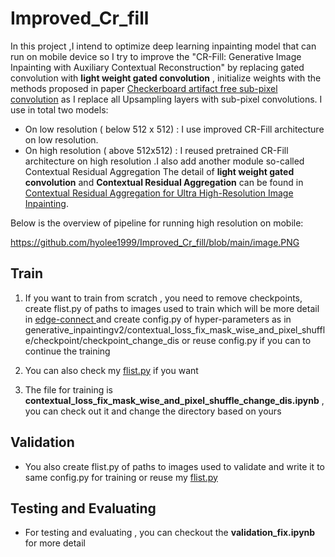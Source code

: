 # Improved_Cr_fill
In this project ,I intend to optimize deep learning inpainting model that can run on mobile device so I try to improve the "CR-Fill: Generative Image Inpainting with Auxiliary Contextual Reconstruction" by replacing gated convolution with **light weight gated convolution** , initialize weights with the methods proposed in paper [Checkerboard artifact free sub-pixel convolution](https://arxiv.org/abs/1707.02937) as I replace all Upsampling layers with sub-pixel convolutions.
I use in total two models:
- On low resolution ( below 512 x 512) : I use improved CR-Fill architecture on low resolution.
- On high resolution ( above 512x512) : I reused pretrained CR-Fill architecture on high resolution .I also add another module so-called
Contextual Residual Aggregation 
The detail of **light weight gated convolution** and **Contextual Residual Aggregation** can be found in [Contextual Residual Aggregation for Ultra High-Resolution Image Inpainting](https://arxiv.org/abs/2005.09704).

Below is the overview of pipeline for running high resolution on mobile:

https://github.com/hyolee1999/Improved_Cr_fill/blob/main/image.PNG

## Train

1. If you want to train from scratch , you need to remove checkpoints, create flist.py of paths to images used to train which will be more detail in [edge-connect ](https://github.com/knazeri/edge-connect) and create config.py of hyper-parameters as in generative_inpaintingv2/contextual_loss_fix_mask_wise_and_pixel_shuffle/checkpoint/checkpoint_change_dis or reuse config.py  if you can to continue the training

2. You can also check my [flist.py](https://drive.google.com/drive/folders/1IuoeYJKbhN0M-RnhDhzfwX2JqOcqILm2?usp=sharing) if you want

3. The file for training is **contextual_loss_fix_mask_wise_and_pixel_shuffle_change_dis.ipynb** , you can check out it and change the directory based on yours 
## Validation
- You also create flist.py  of paths to images used to validate and write it to same config.py for training or reuse my [flist.py](https://drive.google.com/drive/folders/1IuoeYJKbhN0M-RnhDhzfwX2JqOcqILm2?usp=sharing)

## Testing and Evaluating
- For testing and evaluating , you can checkout the **validation_fix.ipynb** for more detail





